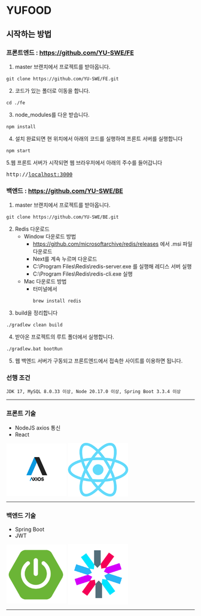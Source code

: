 # YUFOOD

## 시작하는 방법

### 프론트엔드 : <https://github.com/YU-SWE/FE>
1.  master 브랜치에서 프로젝트를 받아옵니다.
```angular2html
git clone https://github.com/YU-SWE/FE.git
```

2.  코드가 있는 폴더로 이동을 합니다.
```angular2html
cd ./fe
```

3. node_modules를 다운 받습니다.
```angular2html
npm install
```

4. 설치 완료되면 현 위치에서 아래의 코드를 실행하여 프론트 서버를 실행합니다
```angular2html
npm start
```

5.웹 프론트 서버가 시작되면 웹 브라우저에서 아래의 주수를 들어갑니다
<pre>
http://<a href="http://localhost:3000" target="_blank">localhost:3000</a>
</pre>

### 백엔드 : <https://github.com/YU-SWE/BE>

1. master 브랜치에서 프로젝트를 받아옵니다.
```angular2html
git clone https://github.com/YU-SWE/BE.git
```
2. Redis 다운로드 
   *  Window 다운로드 방법
       + https://github.com/microsoftarchive/redis/releases 에서 .msi 파일 다운로드
       + Next를 계속 누르며 다운로드
       + C:\Program Files\Redis\redis-server.exe 를 실행해 레디스 서버 실행
       + C:\Program Files\Redis\redis-cli.exe 실행
   * Mac 다운로드 방법
     + 터미널에서
       ```angular2html
       brew install redis
       ```
3. build을 정리합니다
```angular2html
./gradlew clean build
```

4. 받아온 프로젝트의 루트 폴더에서 실행합니다.
```angular2html
./gradlew.bat bootRun
```
5.  웹 백엔드 서버가 구동되고 프론트엔드에서 접속한 사이트를 이용하면 됩니다.

### 선행 조건
```angular2html
JDK 17, MySQL 8.0.33 이상, Node 20.17.0 이상, Spring Boot 3.3.4 이상
```

***

### 프론트 기술
* NodeJS axios 통신
* React
<p align="left">
    <img src="./image/axios.png" align="center" width="32%">
    <img src="./image/react.png" align="center" width="32%">
</p>


***

### 백엔드 기술
* Spring Boot
* JWT
<p align="left">
    <img src="./image/spring_boot.png" align="center" width="32%">
    <img src="./image/jwt.png" align="center" width="32%">
</p>

- - -

[//]: # (![SpringBoot]&#40;https://img.shields.io/badge/SpringBoot-6DB33F?style=for-the-badge&logo=springboot&logoColor=white&#41;)

[//]: # (![MySQL]&#40;https://img.shields.io/badge/mysql-4479A1?style=for-the-badge&logo=mysql&logoColor=white&#41;)

[//]: # (![Java]&#40;https://img.shields.io/badge/Java-ED8B00?style=for-the-badge&logo=java&logoColor=white&#41;)

[//]: # (![React]&#40;https://img.shields.io/badge/react-#61DAFB?style=for-the-badge&logo=react&logoColor=white&#41;)

[//]: # (![React]&#40;https://img.shields.io/badge/REACT-#61DAFB?style=for-the-badge&logo=react&logoColor=white&#41;)
